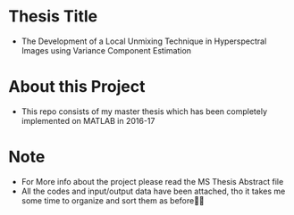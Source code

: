 # Thesis Title
- The Development of a Local Unmixing Technique in Hyperspectral Images using Variance Component Estimation
# About this Project
- This repo consists of my master thesis which has been completely implemented on MATLAB in 2016-17
# Note
- For More info about the project please read the MS Thesis Abstract file
- All the codes and input/output data have been attached, tho it takes me some time to organize and sort them as before💆‍♀️
